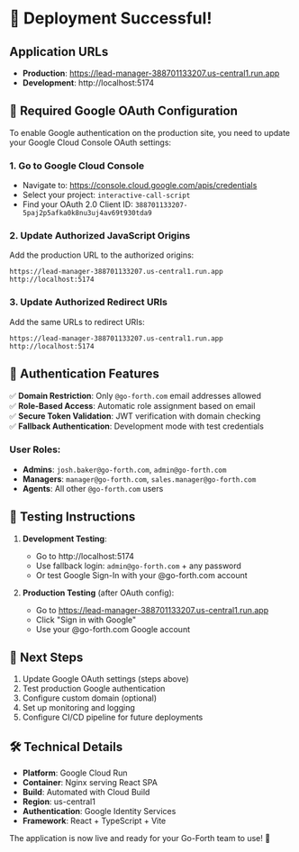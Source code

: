 # 🚀 Deployment Successful!

## Application URLs

- **Production**: https://lead-manager-388701133207.us-central1.run.app
- **Development**: http://localhost:5174

## 🔧 Required Google OAuth Configuration

To enable Google authentication on the production site, you need to update your Google Cloud Console OAuth settings:

### 1. Go to Google Cloud Console
- Navigate to: https://console.cloud.google.com/apis/credentials
- Select your project: `interactive-call-script`
- Find your OAuth 2.0 Client ID: `388701133207-5paj2p5afka0k8nu3uj4av69t930tda9`

### 2. Update Authorized JavaScript Origins
Add the production URL to the authorized origins:
```
https://lead-manager-388701133207.us-central1.run.app
http://localhost:5174
```

### 3. Update Authorized Redirect URIs
Add the same URLs to redirect URIs:
```
https://lead-manager-388701133207.us-central1.run.app
http://localhost:5174
```

## 🔐 Authentication Features

✅ **Domain Restriction**: Only `@go-forth.com` email addresses allowed  
✅ **Role-Based Access**: Automatic role assignment based on email  
✅ **Secure Token Validation**: JWT verification with domain checking  
✅ **Fallback Authentication**: Development mode with test credentials  

### User Roles:
- **Admins**: `josh.baker@go-forth.com`, `admin@go-forth.com`
- **Managers**: `manager@go-forth.com`, `sales.manager@go-forth.com`
- **Agents**: All other `@go-forth.com` users

## 🧪 Testing Instructions

1. **Development Testing**:
   - Go to http://localhost:5174
   - Use fallback login: `admin@go-forth.com` + any password
   - Or test Google Sign-In with your @go-forth.com account

2. **Production Testing** (after OAuth config):
   - Go to https://lead-manager-388701133207.us-central1.run.app
   - Click "Sign in with Google"
   - Use your @go-forth.com Google account

## 📝 Next Steps

1. Update Google OAuth settings (steps above)
2. Test production Google authentication
3. Configure custom domain (optional)
4. Set up monitoring and logging
5. Configure CI/CD pipeline for future deployments

## 🛠️ Technical Details

- **Platform**: Google Cloud Run
- **Container**: Nginx serving React SPA
- **Build**: Automated with Cloud Build
- **Region**: us-central1
- **Authentication**: Google Identity Services
- **Framework**: React + TypeScript + Vite

The application is now live and ready for your Go-Forth team to use! 🎉